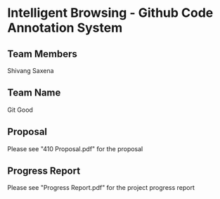 # Intelligent Browsing - Github Code Annotation System

## Team Members

Shivang Saxena

## Team Name

Git Good

## Proposal

Please see "410 Proposal.pdf" for the proposal

## Progress Report

Please see "Progress Report.pdf" for the project progress report
